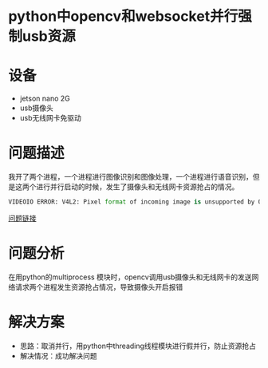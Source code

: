 # python中opencv和websocket并行强制usb资源

# 设备

- jetson nano 2G
- usb摄像头
- usb无线网卡免驱动

# 问题描述

我开了两个进程，一个进程进行图像识别和图像处理，一个进程进行语音识别，但是这两个进行并行启动的时候，发生了摄像头和无线网卡资源抢占的情况。

~~~py
VIDEOIO ERROR: V4L2: Pixel format of incoming image is unsupported by OpenCV Unable to stop the stream: Device or resource busy
~~~

[问题链接](https://askubuntu.com/questions/1049648/videoio-error-v4l2-pixel-format-of-incoming-image-is-unsupported-by-opencv-una)

# 问题分析

在用python的multiprocess 模块时，opencv调用usb摄像头和无线网卡的发送网络请求两个进程发生资源抢占情况，导致摄像头开启报错

# 解决方案

- 思路：取消并行，用python中threading线程模块进行假并行，防止资源抢占
- 解决情况：成功解决问题


